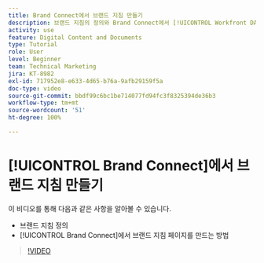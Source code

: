 ```yaml
---
title: Brand Connect에서 브랜드 지침 만들기
description: 브랜드 지침의 정의와 Brand Connect에서 [!UICONTROL Workfront DAM]에 대한 브랜드 지침 페이지를 만드는 방법에 대해 알아봅니다.
activity: use
feature: Digital Content and Documents
type: Tutorial
role: User
level: Beginner
team: Technical Marketing
jira: KT-8982
exl-id: 717952e8-e633-4d65-b76a-9afb29159f5a
doc-type: video
source-git-commit: bbdf99c6bc1be714077fd94fc3f8325394de36b3
workflow-type: tm+mt
source-wordcount: '51'
ht-degree: 100%

---
```


# [!UICONTROL Brand Connect]에서 브랜드 지침 만들기

이 비디오를 통해 다음과 같은 사항을 알아볼 수 있습니다.

* 브랜드 지침 정의
* [!UICONTROL Brand Connect]에서 브랜드 지침 페이지를 만드는 방법

>[!VIDEO](https://video.tv.adobe.com/v/335244/?quality=12&learn=on&enablevpops=1)
